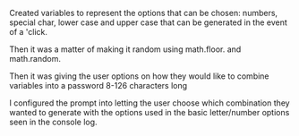 Created variables to represent the options that can be chosen: numbers, special char, lower case and upper case that can be generated in the event of a 'click.

Then it was a matter of making it random using math.floor. and math.random.

Then it was giving the user options on how they would like to combine variables into a password 8-126 characters long

I configured the prompt into letting the user choose which combination they wanted to generate with the options used in the basic letter/number options seen in the console log.
